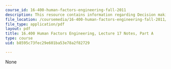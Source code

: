 ```yaml
---
course_id: 16-400-human-factors-engineering-fall-2011
description: This resource contains information regarding Decision making; FAA regulations.
file_location: /coursemedia/16-400-human-factors-engineering-fall-2011/b8595c73fec29e601ba53e78a2f82729_MIT16_400F11_lec17a.pdf
file_type: application/pdf
layout: pdf
title: 16.400 Human Factors Engineering, Lecture 17 Notes, Part A
type: course
uid: b8595c73fec29e601ba53e78a2f82729

---
```

None